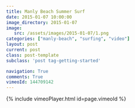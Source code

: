 ```yaml
---
title: Manly Beach Summer Surf
date: 2015-01-07 10:00:00
image_directory: 2015-01-07
image:
   src: /assets/images/2015-01-07/1.png
categories: ["manly-beach", "surfing", "video"]
layout: post
current: post
class: post-template
subclass: 'post tag-getting-started'

navigation: True
comments: True
vimeoId: 144709142
---
```


{% include vimeoPlayer.html id=page.vimeoId %}
